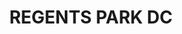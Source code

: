 ---
lastmod: '2025-04-06T06:05:20+00:00'
latitude: -33.8857
layout: suburb
longitude: 151.028
postcode: '2143'
state: NSW
title: REGENTS PARK DC
url: /nsw/regents-park-dc/
---